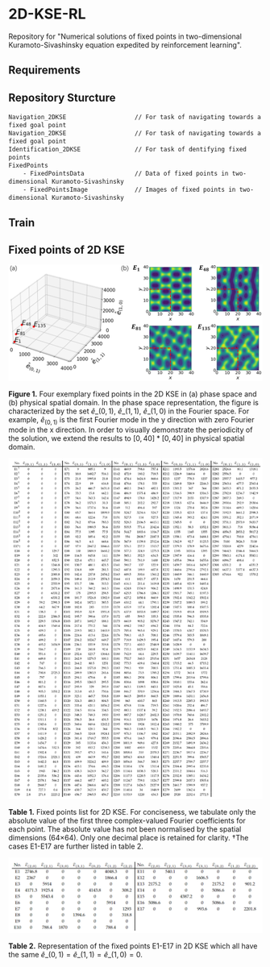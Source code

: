 # 2D-KSE-RL

Repository for "Numerical solutions of fixed points in two-dimensional Kuramoto-Sivashinsky equation expedited by reinforcement learning".

## Requirements



## Repository Sturcture

```
Navigation_2DKSE                   // For task of navigating towards a fixed goal point
Navigation_2DKSE                   // For task of navigating towards a fixed goal point
Identification_2DKSE               // For task of dentifying fixed points
FixedPoints
    - FixedPointsData              // Data of fixed points in two-dimensional Kuramoto-Sivashinsky
    - FixedPointsImage             // Images of fixed points in two-dimensional Kuramoto-Sivashinsky
```

## Train



## Fixed points of 2D KSE


<img src="ImageForPresent\FixedPoints.png" width="1000">

**Figure 1.** Four exemplary fixed points in the 2D KSE in (a) phase space and (b) physical spatial domain. In the phase space representation, the figure is characterized by the set $\widehat{e}\_{(0,1)}$,  $\widehat{e}\_{(1,1)}$,  $\widehat{e}\_{(1,0)}$ in the Fourier space. For example, $\widehat{e}_{(0,1)}$ is the first Fourier mode in the y direction with zero Fourier mode in the x direction. In order to visually demonstrate the periodicity of the solution, we extend the results to $[0, 40] * [0, 40]$ in physical spatial domain.



<img src="ImageForPresent\FixedPointsList.png" width="1000">

**Table 1.** Fixed points list for 2D KSE. For conciseness, we tabulate only the absolute value of the first three complex-valued Fourier coefficients for each point. The absolute value has not been normalised by the spatial dimensions (64×64). Only one decimal place is retained for clarity. †The cases E1-E17 are further listed in table 2.



<img src="ImageForPresent\FixedPointsZeroList.png" width="1000">

**Table 2.** Representation of the fixed points E1-E17 in 2D KSE which all have the same $\widehat{e}\_{(0,1)} = \widehat{e}\_{(1,1)} = \widehat{e}\_{(1,0)} = 0$.


